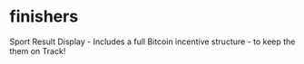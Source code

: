 # finishers 

Sport Result Display - Includes a full Bitcoin incentive structure - to keep the them on Track! 
